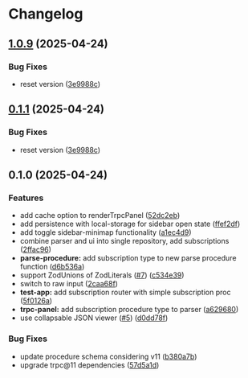 # Changelog

## [1.0.9](https://github.com/Aeolun/trpc-ui/compare/1.0.8...1.0.9) (2025-04-24)

### Bug Fixes

* reset version ([3e9988c](https://github.com/Aeolun/trpc-ui/commit/3e9988cfca0ba365fbf62bb904f53bd6f0f4a3c4))

## [0.1.1](https://github.com/Aeolun/trpc-ui/compare/0.1.0...0.1.1) (2025-04-24)

### Bug Fixes

* reset version ([3e9988c](https://github.com/Aeolun/trpc-ui/commit/3e9988cfca0ba365fbf62bb904f53bd6f0f4a3c4))

## 0.1.0 (2025-04-24)

### Features

* add cache option to renderTrpcPanel ([52dc2eb](https://github.com/Aeolun/trpc-ui/commit/52dc2ebbe29be99d587c5a82d4f997ba34a883aa))
* add persistence with local-storage for sidebar open state ([ffef2df](https://github.com/Aeolun/trpc-ui/commit/ffef2dfe4beb27b316280c64c774409b40187abe))
* add toggle sidebar-minimap functionality ([a1ec4d9](https://github.com/Aeolun/trpc-ui/commit/a1ec4d94543c5f347d600bb5234cc47fc9f15b07))
* combine parser and ui into single repository, add subscriptions ([2ffac96](https://github.com/Aeolun/trpc-ui/commit/2ffac96da9c970fa7440856ff40dd618bfc33671))
* **parse-procedure:** add subscription type to new parse procedure function ([d6b536a](https://github.com/Aeolun/trpc-ui/commit/d6b536a8c9f6efc3c1f9fcdf23fc3de0b94fb194))
* support ZodUnions of ZodLiterals ([#7](https://github.com/Aeolun/trpc-ui/issues/7)) ([c534e39](https://github.com/Aeolun/trpc-ui/commit/c534e3935240ac133d3011b529de887afcd186d9))
* switch to raw input ([2caa68f](https://github.com/Aeolun/trpc-ui/commit/2caa68f419f81fe9d7a1005d6b5c36575f6bcf80))
* **test-app:** add subscription router with simple subscription proc ([5f0126a](https://github.com/Aeolun/trpc-ui/commit/5f0126a9b8d536c4e9ee3e0d2525a0fcca4446a3))
* **trpc-panel:** add subscription procedure type to parser ([a629680](https://github.com/Aeolun/trpc-ui/commit/a629680d93865a49d7648658f28ac3b2f5fc7f49))
* use collapsable JSON viewer ([#5](https://github.com/Aeolun/trpc-ui/issues/5)) ([d0dd78f](https://github.com/Aeolun/trpc-ui/commit/d0dd78f83b847ee80182c0f29a5f19734026404d))

### Bug Fixes

* update procedure schema considering v11 ([b380a7b](https://github.com/Aeolun/trpc-ui/commit/b380a7b591ac259c8552625efed292450581d616))
* upgrade trpc@11 dependencies ([57d5a1d](https://github.com/Aeolun/trpc-ui/commit/57d5a1dc25b423c0be65bd3d1e323e76de41ef6f))
